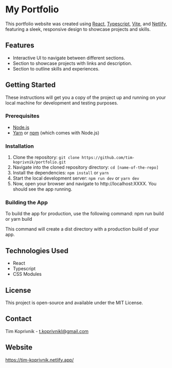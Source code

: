 # My Portfolio

This portfolio website was created using [React](https://reactjs.org/), [Typescript](https://www.typescriptlang.org/), [Vite](https://vitejs.dev/), and [Netlify](https://www.netlify.com/), featuring a sleek, responsive design to showcase projects and skills.

## Features

- Interactive UI to navigate between different sections.
- Section to showcase projects with links and description.
- Section to outline skills and experiences.

## Getting Started

These instructions will get you a copy of the project up and running on your local machine for development and testing purposes.

### Prerequisites

- [Node.js](https://nodejs.org/en/download/)
- [Yarn](https://yarnpkg.com/getting-started/install) or [npm](https://www.npmjs.com/get-npm) (which comes with Node.js)

### Installation

1. Clone the repository: `git clone https://github.com/tim-koprivnik/portfolio.git`
2. Navigate into the cloned repository directory: `cd [name-of-the-repo]`
3. Install the dependencies: `npm install` or `yarn`
4. Start the local development server: `npm run dev` or `yarn dev`
5. Now, open your browser and navigate to http://localhost:XXXX. You should see the app running.

### Building the App

To build the app for production, use the following command: npm run build or yarn build

This command will create a dist directory with a production build of your app.

## Technologies Used

- React
- Typescript
- CSS Modules

## License

This project is open-source and available under the MIT License.

## Contact

Tim Koprivnik - t.koprivnikl@gmail.com

## Website

https://tim-koprivnik.netlify.app/
